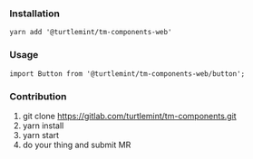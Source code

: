 ### Installation
```
yarn add '@turtlemint/tm-components-web'
```


### Usage 
```
import Button from '@turtlemint/tm-components-web/button';
```

### Contribution

1. git clone https://gitlab.com/turtlemint/tm-components.git
2. yarn install
3. yarn start
4. do your thing and submit MR

